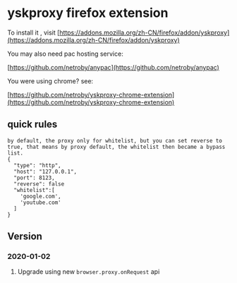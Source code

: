 # yskproxy firefox extension

To install it , visit [https://addons.mozilla.org/zh-CN/firefox/addon/yskproxy](https://addons.mozilla.org/zh-CN/firefox/addon/yskproxy)

You may also need pac hosting service:

[https://github.com/netroby/anypac](https://github.com/netroby/anypac)

You were using chrome? see:

[https://github.com/netroby/yskproxy-chrome-extension](https://github.com/netroby/yskproxy-chrome-extension)


## quick rules

```
by default, the proxy only for whitelist, but you can set reverse to true, that means by proxy default, the whitelist then became a bypass list.
{
  "type": "http",
  "host": "127.0.0.1", 
  "port": 8123,
  "reverse": false
  "whitelist":[
    'google.com',
    'youtube.com'
  ]
}
```

## Version

### 2020-01-02

1. Upgrade using new `browser.proxy.onRequest` api